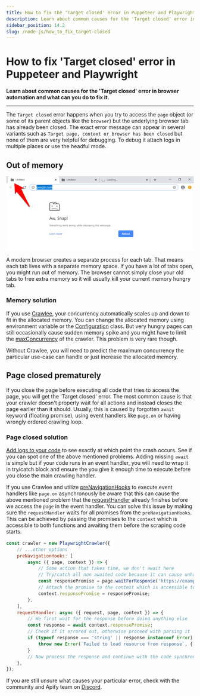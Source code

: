 ```yaml
---
title: How to fix the 'Target closed' error in Puppeteer and Playwright
description: Learn about common causes for the 'Target closed' error in your browser automation workflow and what you can do to fix it.
sidebar_position: 14.2
slug: /node-js/how_to_fix_target-closed
---
```


# How to fix 'Target closed' error in Puppeteer and Playwright

**Learn about common causes for the 'Target closed' error in browser automation and what can you do to fix it.**

---

The `Target closed` error happens when you try to access the `page` object (or some of its parent objects like the `browser`) but the underlying browser tab has already been closed. The exact error message can appear in several variants such as `Target page, context or browser has been closed` but none of them are very helpful for debugging. To debug it attach logs in multiple places or use the headful mode.

## Out of memory

![Chrome crashed tab](./images/chrome-crashed-tab.png)

A modern browser creates a separate process for each tab. That means each tab lives with a separate memory space. If you have a lot of tabs open, you might run out of memory. The browser cannot simply close your old tabs to free extra memory so it will usually kill your current memory hungry tab.

### Memory solution

If you use [Crawlee](https://crawlee.dev/), your concurrency automatically scales up and down to fit in the allocated memory. You can change the allocated memory using environment variable or the [Configuration](https://crawlee.dev/docs/guides/configuration) class. But very hungry pages can still occasionally cause sudden memory spike and you might have to limit the [maxConcurrency](https://crawlee.dev/docs/guides/scaling-crawlers#minconcurrency-and-maxconcurrency) of the crawler. This problem is very rare though.

Without Crawlee, you will need to predict the maximum concurrency the particular use-case can handle or just increase the allocated memory.

## Page closed prematurely

If you close the page before executing all code that tries to access the page, you will get the 'Target closed' error. The most common cause is that your crawler doesn't properly wait for all actions and instead closes the page earlier than it should. Usually, this is caused by forgotten `await` keyword (floating promise), using event handlers like `page.on` or having wrongly ordered crawling loop.

### Page closed solution

[Add logs to your code](https://docs.apify.com/academy/node-js/analyzing-pages-and-fixing-errors) to see exactly at which point the crash occurs. See if you can spot one of the above mentioned problems. Adding missing `await` is simple but if your code runs in an event handler, you will need to wrap it in try/catch block and ensure the you give it enough time to execute before you close the main crawling handler.

If you use Crawlee and utilize [preNavigationHooks](https://crawlee.dev/api/playwright-crawler/interface/PlaywrightCrawlerOptions#preNavigationHooks) to execute event handlers like `page.on` asynchronously be aware that this can cause the above mentioned problem that the [requestHandler](https://crawlee.dev/api/playwright-crawler/interface/PlaywrightCrawlerOptions#requestHandler) already finishes before we access the `page` in the event handler. You can solve this issue by making sure the `requestHandler` waits for all promises from the `preNavigationHooks`. This can be achieved by passing the promises to the `context` which is accessible to both functions and awaiting them before the scraping code starts.

```js
const crawler = new PlaywrightCrawler({
    // ...other options
    preNavigationHooks: [
        async ({ page, context }) => {
            // Some action that takes time, we don't await here
            // Try/catch all non awaited code because it can cause unhandled rejection which crashes the whole process
            const responsePromise = page.waitForResponse('https://example.com/resource').catch((e) => e);
            // Attach the promise to the context which is accessible to requestHandler
            context.responsePromise = responsePromise;
        },
    ],
    requestHandler: async ({ request, page, context }) => {
        // We first wait for the response before doing anything else
        const response = await context.responsePromise;
        // Check if it errored out, otherwise proceed with parsing it
        if (typeof response === 'string' || response instanceof Error) {
            throw new Error(`Failed to load resource from response`, { cause: response });
        }
        // Now process the response and continue with the code synchronously
    },
});
```

If you are still unsure what causes your particular error, check with the community and Apify team on [Discord](https://discord.com/invite/jyEM2PRvMU).
